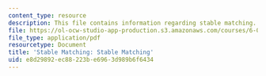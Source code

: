 ```yaml
---
content_type: resource
description: This file contains information regarding stable matching.
file: https://ol-ocw-studio-app-production.s3.amazonaws.com/courses/6-042j-mathematics-for-computer-science-spring-2015/e8d29892ec88223be6963d989b6f6434_MIT6_042JS15_stablematchg.pdf
file_type: application/pdf
resourcetype: Document
title: 'Stable Matching: Stable Matching'
uid: e8d29892-ec88-223b-e696-3d989b6f6434
---
```

